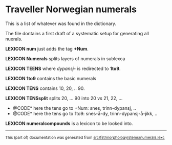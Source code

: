 # Traveller Norwegian numerals
This is a list of whatever was found in the dictionary.

The file dontains a first draft of a systematic setup
for generating all nuerals.

**LEXICON num** just adds the tag **+Num**.

**LEXICON Numerals** splits layers of numerals in sublexca

**LEXICON TEENS** where *dypansj-* is redirected to **1to9**.

**LEXICON 1to9** contains the basic numerals

**LEXICON TENS** contains 10, 20, .. 90.

**LEXICON TENSsplit** splits 20, ... 90 into 20 vs 21, 22, ...
* @CODE* here the tens go to +Num: snes, trinn-dypansj, ..
* @CODE* here the tens go to 1to9: snes-å-dy, trinn-dypansj-å-jikk, ..

**LEXICON numeralcompounds** is a lexicon to be looked into.

* * *

<small>This (part of) documentation was generated from [src/fst/morphology/stems/numerals.lexc](https://github.com/giellalt/lang-rmg/blob/main/src/fst/morphology/stems/numerals.lexc)</small>
